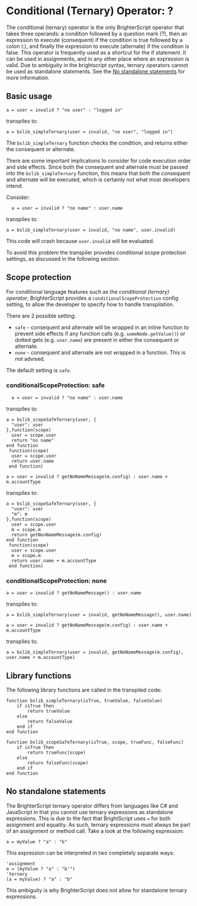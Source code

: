 # Conditional (Ternary) Operator: ?
The conditional (ternary) operator is the only BrighterScript operator that takes three operands: a condition followed by a question mark (?), then an expression to execute (consequent) if the condition is true followed by a colon (:), and finally the expression to execute (alternate) if the condition is false. This operator is frequently used as a shortcut for the if statement. It can be used in assignments, and in any other place where an expression is valid. Due to ambiguity in the brightscript syntax, ternary operators cannot be used as standalone statements. See the [No standalone statements](#no-standalone-statements) for more information.

## Basic usage

```BrighterScript
a = user = invalid ? "no user" : "logged in"
```

transpiles to: 

```BrightScript
a = bslib_simpleTernary(user = invalid, "no user", "logged in")
```

The `bslib_simpleTernary` function checks the condition, and returns either the consequent or alternate.

There are some important implications to consider for code execution order and side effects. Since both the consequent and alternate must be passed into the `bslib_simpleTernary` function, this means that both the consequent and alternate will be executed, which is certainly not what most developers intend.

Consider:

```BrighterScript
  a = user = invalid ? "no name" : user.name
```

transpiles to:
```BrightScript
a = bslib_simpleTernary(user = invalid, "no name", user.invalid)
```

This code will crash because `user.invalid` will be evaluated.

To avoid this problem the transpiler provides conditional scope protection settings, as discussed in the following section.

## Scope protection

For conditional language features such as the _conditional (ternary) operator_, BrighterScript provides a `conditionalScopeProtection` config setting, to allow the developer to specify how to handle transpilation.

There are 2 possible setting:

  * `safe` - consequent and alternate will be wrapped in an inline function to prevent side effects if any function calls (e.g. `someNode.getValue()`) or dotted gets (e.g. `user.name`) are present in either the consequent or alternate.
  * `none` - consequent and alternate are not wrapped in a function. This is not advised.

The default setting is `safe`.


### conditionalScopeProtection: safe

<!-- bsconfig.json: { "conditionalScopeProtection": "safe"} -->

```BrighterScript
  a = user = invalid ? "no name" : user.name
```

transpiles to: 

```BrightScript
a = bslib_scopeSafeTernary(user, {
  "user": user
},function(scope)
  user = scope.user
  return "no name"
end function
 function(scope)
  user = scope.user
  return user.name
 end function) 
```

```BrighterScript
a = user = invalid ? getNoNameMessage(m.config) : user.name + m.accountType
```

transpiles to: 

```BrightScript
a = bslib_scopeSafeTernary(user, {
  "user": user
  "m": m
},function(scope)
  user = scope.user
  m = scope.m
  return getNonNameMessage(m.config)
end function
 function(scope)
  user = scope.user
  m = scope.m
  return user.name + m.accountType
 end function) 
```

### conditionalScopeProtection: none

<!-- bsconfig.json: { "conditionalScopeProtection": "none"} -->

```BrighterScript
a = user = invalid ? getNoNameMessage() : user.name
```

transpiles to: 

```BrightScript
a = bslib_simpleTernary(user = invalid, getNoNameMessage(), user.name)
```

```BrighterScript
a = user = invalid ? getNoNameMessage(m.config) : user.name + m.accountType
```

transpiles to: 

```BrightScript
a = bslib_simpleTernary(user = invalid, getNoNameMessage(m.config), user.name + m.accountType)
```

## Library functions

The following library functions are called in the transpiled code:

```
function bslib_simpleTernary(isTrue, trueValue, falseValue)
    if isTrue then
        return trueValue
    else
        return falseValue
    end if
end function

function bslib_scopeSafeTernary(isTrue, scope, trueFunc, falseFunc)
    if isTrue then
        return trueFunc(scope)
    else
        return falseFunc(scope)
    end if
end function

```

## No standalone statements
The BrighterScript ternary operator differs from languages like C# and JavaScript in that you cannot use ternary expressions as standalone expressions. This is due to the fact that BrightScript uses `=` for both assignment and equality. As such, ternary expressions must always be part of an assignment or method call. Take a look at the following expression: 
```
a = myValue ? "a" : "b"
```
This expression can be interpreted in two completely separate ways:
```
'assignment
a = (myValue ? "a" : "b'")
'ternary
(a = myValue) ? "a" : "b"
```
This ambiguity is why BrighterScript does not allow for standalone ternary expressions.
